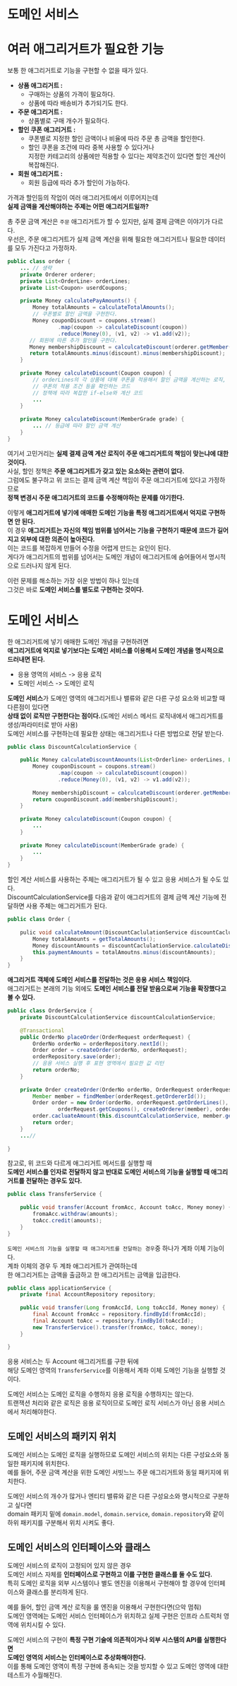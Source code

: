 도메인 서비스
===============
# 여러 애그리거트가 필요한 기능   
   
보통 한 애그리거트로 기능을 구현할 수 없을 때가 있다.      

* **상품 애그리거트 :**  
    * 구매하는 상품의 가격이 필요하다.     
    * 상품에 따라 배송비가 추가되기도 한다.     
* **주문 애그리거트 :**  
    * 상품별로 구매 개수가 필요하다.    
* **할인 쿠폰 애그리거트 :**  
    * 쿠폰별로 지정한 할인 금액이나 비율에 따라 주문 총 금액을 할인한다.    
    * 할인 쿠폰을 조건에 따라 중복 사용할 수 있다거나    
      지정한 카테고리의 상품에만 적용할 수 있다는 제약조건이 있다면 할인 계산이 복잡해진다.   
* **회원 애그리거트 :**           
    * 회원 등급에 따라 추가 할인이 가능하다.   
  
가격과 할인등의 작업이 여러 애그리거트에서 이루어지는데      
**실제 금액을 계산해야하는 주제는 어떤 애그리거트일까?**    
  
총 주문 금액 계산은 `주문` 애그리거트가 할 수 있지만, 실제 결제 금액은 이야기가 다르다.           
우선은, 주문 애그리거트가 실제 금액 계산을 위해 필요한 애그리거트나 필요한 데이터를 모두 가진다고 가정하자.      

```java
public class order {
    ... // 생략  
    private Orderer orderer;
    private List<OrderLine> orderLines;
    private List<Coupon> userdCoupons;
    
    private Money calculatePayAmounts() {
        Money totalAmounts = calculateTotalAmounts();
        // 쿠폰별로 할인 금액을 구현한다.   
        Money couponDiscount = coupons.stream()
                .map(coupon -> calculateDiscount(coupon))
                .reduce(Money(0), (v1, v2) -> v1.add(v2));
       // 회원에 따른 추가 할인을 구한다.   
       Money membershipDiscount = calculcateDiscount(orderer.getMember().getGrade());
       return totalAmounts.minus(discount).minus(membershipDiscount);                       
    }
    
    private Money calculateDiscount(Coupon coupon) {
        // orderLines의 각 상품에 대해 쿠폰을 적용해서 할인 금액을 계산하는 로직,  
        // 쿠폰의 적용 조건 등을 확인하는 코드  
        // 정책에 따라 복잡한 if-else와 계산 코드
        ...
    }
   
    private Money calculateDiscount(MemberGrade grade) {
        ... // 등급에 따라 할인 금액 계산   
    }    
}
```
    
여기서 고민거리는 **실제 결제 금액 계산 로직이 주문 애그리거트의 책임이 맞는냐에 대한 것이다.**        
사실, 할인 정책은 **주문 애그리거트가 갖고 있는 요소와는 관련이 없다.**          
그럼에도 불구하고 위 코드는 결제 금액 계산 책임이 주문 애그리거트에 있다고 가정하므로        
**정책 변경시 주문 애그리거트의 코드를 수정해야하는 문제를 야기한다.**        
      
이렇게 **애그리거트에 넣기에 애매한 도메인 기능을 특정 애그리거트에서 억지로 구현하면 안 된다.**              
이 경우 **애그리거트는 자신의 책임 범위를 넘어서는 기능을 구현하기 때문에 코드가 길어지고 외부에 대한 의존이 높아진다.**               
이는 코드를 복잡하게 만들어 수정을 어렵게 만드는 요인이 된다.         
게다가 애그리거트의 범위를 넘어서는 도메인 개념이 애그리거트에 숨어들어서 명시적으로 드러나지 않게 된다.      
   
이런 문제를 해소하는 가장 쉬운 방법이 하나 있는데        
그것은 바로 **도메인 서비스를 별도로 구현하는 것이다.**       

# 도메인 서비스 
한 애그리거트에 넣기 애매한 도메인 개념을 구현하려면        
**애그리거트에 억지로 넣기보다는 도메인 서비스를 이용해서 도메인 개념을 명시적으로 드러내면 된다.**      

* 응용 영역의 서비스 -> 응용 로직  
* 도메인 서비스 -> 도메인 로직  

**도메인 서비스**가 도메인 영역의 애그리거트나 밸류와 같은 다른 구성 요소와 비교할 때 다른점이 있다면       
**상태 없이 로직만 구현한다는 점이다.**(도메인 서비스 메서드 로직내에서 애그리거트를 생성/파라미터로 받아 사용)         
도메인 서비스를 구현하는데 필요한 상태는 애그리거트나 다른 방법으로 전달 받는다.     

```java
public class DiscountCalculationService {
    
    public Money calculateDiscountAmounts(List<Orderline> orderLines, List<Coupon> coupons, MemberGrade grade) {
        Money couponDiscount = coupons.stream()
                .map(coupon -> calculateDiscount(coupon))
                .reduce(Money(0), (v1, v2) -> v1.add(v2));
                
        Money membershipDiscount = calculcateDiscount(orderer.getMember().getGrade());
        return couponDiscount.add(membershipDiscount);    
    }
   
    private Money calculateDiscount(Coupon coupon) {
        ...
    }
   
    private Money calculateDiscount(MemberGrade grade) {
        ...
    }
}
```  
할인 계산 서비스를 사용하는 주체는 애그리거트가 될 수 있고 응용 서비스가 될 수도 있다.            
DiscountCalculationService를 다음과 같이 애그리거트의 결제 금액 계산 기능에 전달하면 사용 주체는 애그리거트가 된다.         

```java
public class Order {
    
    pulic void calculateAmount(DiscountCaclulationService discountCaclulationService, MemberGrade grade) {
        Money totalAmounts = getTotalAmounts();
        Money discountAmounts = discountCaclulationService.calculateDiscountAmounts(this.orderLines, this.coupons, grade);
        this.paymentAmounts = totalAmoutns.minus(discountAmounts);
    }
}
```
**애그리거트 객체에 도메인 서비스를 전달하는 것은 응용 서비스 책임이다.**          
애그리거트는 본래의 기능 외에도 **도메인 서비스를 전달 받음으로써 기능을 확장했다고 볼 수 있다.**          
  
```java
public class OrderService {
    private DiscountCalculationService discountCalculationService;
    
    @Transactional
    public OrderNo placeOrder(OrderRequest orderRequest) {
        OrderNo orderNo = orderRepository.nextId();
        Order order = createOrder(orderNo, orderRequest);
        orderRepository.save(order);
        // 응용 서비스 실행 후 표현 영역에서 필요한 값 리턴 
        return orderNo;
    }
    
    private Order createOrder(OrderNo orderNo, OrderRequest orderRequest) {
        Member member = findMember(orderReqest.getOrdererId());
        Order order = new Order(orderNo, orderRequest.getOrderLines(),    
                orderRequest.getCoupons(), createOrderer(member), orderRequest.getShippingInfo());
        order.cacluateAmount(this.discountCalculationService, member.getGrade());
        return order;
    }
    ...//
    
}
```
   
참고로, 위 코드와 다르게 애그리거트 메서드를 실행할 때      
**도메인 서비스를 인자로 전달하지 않고 반대로 도메인 서비스의 기능을 실행할 때 애그리거트를 전달하는 경우도 있다.**             
      
```java
public class TransferService {
    
    public void transfer(Account fromAcc, Account toAcc, Money money) {
        fromaAcc.withdraw(amounts);
        toAcc.credit(amounts);
    }
}
```
`도메인 서비스의 기능을 실행할 때 애그리거트를 전달하는 경우`중 하나가 계좌 이체 기능이다.         
계좌 이체의 경우 두 계좌 애그리거트가 관여하는데        
한 애그리거트는 금액을 출금하고 한 애그리거트는 금액을 입금한다.        

```java
public class applicationService {
    private final AccountRepository repository;
    
    public void transfer(Long fromAccId, Long toAccId, Money money) {
        final Account fromAcc = repository.findById(fromAccId);
        final Account toAcc = repository.findById(toAccId);
        new TransferService().transfer(fromAcc, toAcc, money);
    }
    
}
```

응용 서비스는 두 Account 애그리거트를 구한 뒤에    
해당 도메인 영역의 `TransferService`를 이용해서 계좌 이체 도메인 기능을 실행할 것이다.    
 
도메인 서비스는 도메인 로직을 수행하지 응용 로직을 수행하지는 않는다.      
트랜잭션 처리와 같은 로직은 응용 로직이므로 도메인 로직 서비스가 아닌 응용 서비스에서 처리해야한다.       

## 도메인 서비스의 패키지 위치   
도메인 서비스는 도메인 로직을 실행하므로 도메인 서비스의 위치는 다른 구성요소와 동일한 패키지에 위치한다.       
예를 들어, 주문 금액 계산을 위한 도메인 서빗느느 주문 애그리거트와 동일 패키지에 위치한다.       

도메인 서비스의 개수가 많거나 엔티티 밸류와 같은 다른 구성요소와 명시적으로 구분하고 싶다면   
domain 패키지 밑에 `domain.model`, `domain.service`, `domain.repository`와 같이 하위 패키지를 구분해서 위치 시켜도 좋다.      
  
## 도메인 서비스의 인터페이스와 클래스     
도메인 서비스의 로직이 고정되어 있지 않은 경우         
도메인 서비스 자체를 **인터페이스로 구현하고 이를 구현한 클래스를 둘 수도 있다.**               
특히 도메인 로직을 외부 시스템이나 별도 엔진을 이용해서 구현해야 할 경우에 인터페이스와 클래스를 분리하게 된다.        
       
예를 들어, 할인 금액 계산 로직을 룰 엔진을 이용해서 구현한다면(으악 멈춰)                   
도메인 영역에는 도메인 서비스 인터페이스가 위치하고 실제 구현은 인프라 스트럭처 영역에 위치시킬 수 있다.          
       
도메인 서비스의 구현이 **특정 구현 기술에 의존적이거나 외부 시스템의 API를 실행한다면**     
**도메인 영역의 서비스는 인터페이스로 추상화해야한다.**               
이를 통해 도메인 영역이 특정 구현에 종속되는 것을 방지할 수 있고 도메인 영역에 대한 테스트가 수월해진다.          











  






